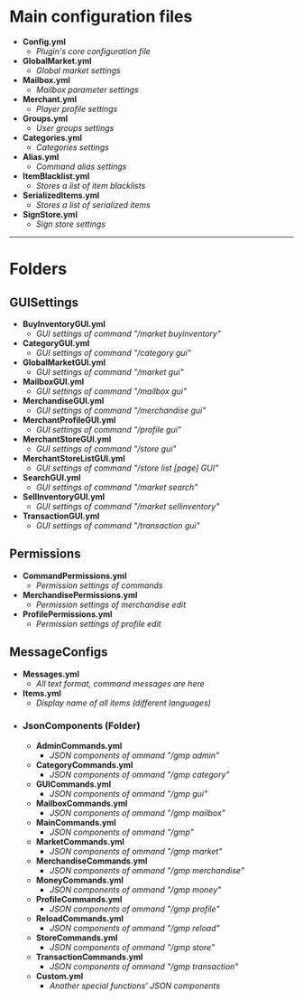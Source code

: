 # Main configuration files
* **Config.yml**
  - *Plugin's core configuration file*
* **GlobalMarket.yml**
  - *Global market settings*
* **Mailbox.yml**
  - *Mailbox parameter settings*
* **Merchant.yml**
  - *Player profile settings*
* **Groups.yml**
  - *User groups settings*
* **Categories.yml**
  - *Categories settings*
* **Alias.yml**
  - *Command alias settings*
* **ItemBlacklist.yml**
  - *Stores a list of item blacklists*
* **SerializedItems.yml**
  - *Stores a list of serialized items*
* **SignStore.yml**
  - *Sign store settings*

---
# Folders

## GUISettings
* **BuyInventoryGUI.yml**
  - *GUI settings of command "/market buyinventory"*
* **CategoryGUI.yml**
  - *GUI settings of command "/category gui"*
* **GlobalMarketGUI.yml**
  - *GUI settings of command "/market gui"*
* **MailboxGUI.yml**
  - *GUI settings of command "/mailbox gui"*
* **MerchandiseGUI.yml**
  - *GUI settings of command "/merchandise gui"*
* **MerchantProfileGUI.yml**
  - *GUI settings of command "/profile gui"*
* **MerchantStoreGUI.yml**
  - *GUI settings of command "/store gui"*
* **MerchantStoreListGUI.yml**
  - *GUI settings of command "/store list [page] GUI"*
* **SearchGUI.yml**
  - *GUI settings of command "/market search"*
* **SellInventoryGUI.yml**
  - *GUI settings of command "/market sellinventory"*
* **TransactionGUI.yml**
  - *GUI settings of command "/transaction gui"*
## Permissions
* **CommandPermissions.yml**
  - *Permission settings of commands*
* **MerchandisePermissions.yml**
  - *Permission settings of merchandise edit*
* **ProfilePermissions.yml**
  - *Permission settings of profile edit*
## MessageConfigs
* **Messages.yml**
  - *All text format, command messages are here*
* **Items.yml**
  - *Display name of all items (different languages)*
* ### JsonComponents (Folder)
  * **AdminCommands.yml**
    - *JSON components of ommand "/gmp admin"*
  * **CategoryCommands.yml**
    - *JSON components of ommand "/gmp category"*
  * **GUICommands.yml**
    - *JSON components of ommand "/gmp gui"*
  * **MailboxCommands.yml**
    - *JSON components of ommand "/gmp mailbox"*
  * **MainCommands.yml**
    - *JSON components of ommand "/gmp"*
  * **MarketCommands.yml**
    - *JSON components of ommand "/gmp market"*
  * **MerchandiseCommands.yml**
    - *JSON components of ommand "/gmp merchandise"*
  * **MoneyCommands.yml**
    - *JSON components of ommand "/gmp money"*
  * **ProfileCommands.yml**
    - *JSON components of ommand "/gmp profile"*
  * **ReloadCommands.yml**
    - *JSON components of ommand "/gmp reload"*
  * **StoreCommands.yml**
    - *JSON components of ommand "/gmp store"*
  * **TransactionCommands.yml**
    - *JSON components of ommand "/gmp transaction"*
  * **Custom.yml**
    - *Another special functions' JSON components*